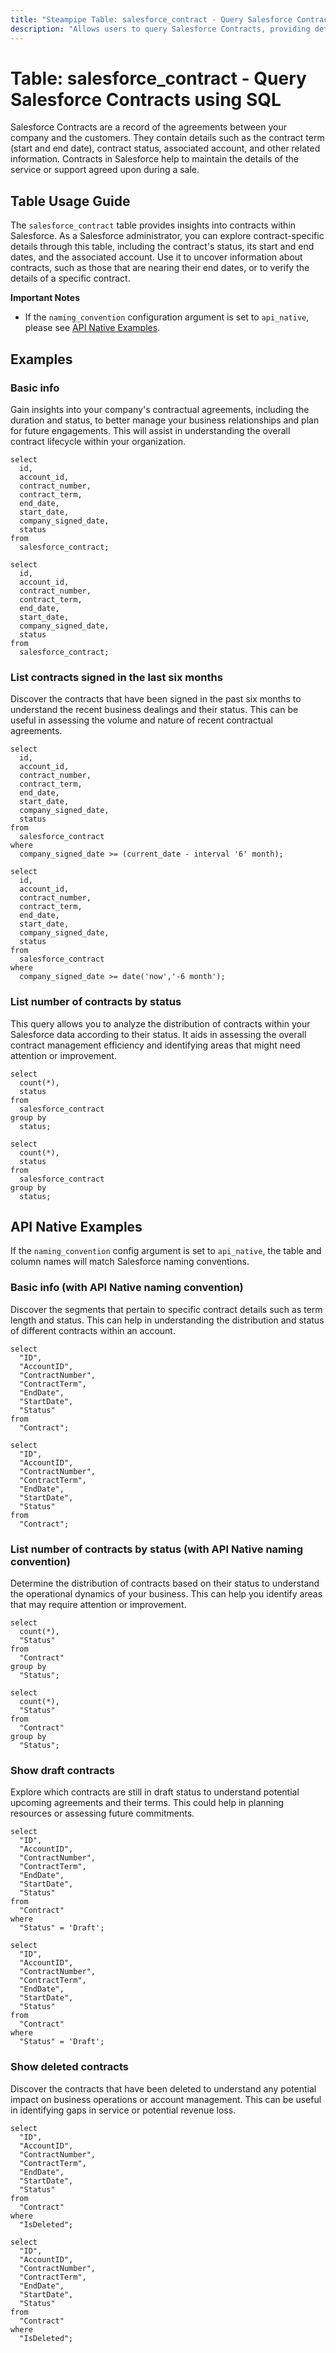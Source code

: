 ```yaml
---
title: "Steampipe Table: salesforce_contract - Query Salesforce Contracts using SQL"
description: "Allows users to query Salesforce Contracts, providing details about contracts, including their status, start and end dates, associated accounts, and other related information."
---
```


# Table: salesforce_contract - Query Salesforce Contracts using SQL

Salesforce Contracts are a record of the agreements between your company and the customers. They contain details such as the contract term (start and end date), contract status, associated account, and other related information. Contracts in Salesforce help to maintain the details of the service or support agreed upon during a sale.

## Table Usage Guide

The `salesforce_contract` table provides insights into contracts within Salesforce. As a Salesforce administrator, you can explore contract-specific details through this table, including the contract's status, its start and end dates, and the associated account. Use it to uncover information about contracts, such as those that are nearing their end dates, or to verify the details of a specific contract.

**Important Notes**
- If the `naming_convention` configuration argument is set to `api_native`, please see [API Native Examples](https://hub.steampipe.io/plugins/turbot/salesforce/tables/salesforce_account#api_native_examples).

## Examples

### Basic info
Gain insights into your company's contractual agreements, including the duration and status, to better manage your business relationships and plan for future engagements. This will assist in understanding the overall contract lifecycle within your organization.

```sql+postgres
select
  id,
  account_id,
  contract_number,
  contract_term,
  end_date,
  start_date,
  company_signed_date,
  status
from
  salesforce_contract;
```

```sql+sqlite
select
  id,
  account_id,
  contract_number,
  contract_term,
  end_date,
  start_date,
  company_signed_date,
  status
from
  salesforce_contract;
```

### List contracts signed in the last six months
Discover the contracts that have been signed in the past six months to understand the recent business dealings and their status. This can be useful in assessing the volume and nature of recent contractual agreements.

```sql+postgres
select
  id,
  account_id,
  contract_number,
  contract_term,
  end_date,
  start_date,
  company_signed_date,
  status
from
  salesforce_contract
where
  company_signed_date >= (current_date - interval '6' month);
```

```sql+sqlite
select
  id,
  account_id,
  contract_number,
  contract_term,
  end_date,
  start_date,
  company_signed_date,
  status
from
  salesforce_contract
where
  company_signed_date >= date('now','-6 month');
```

### List number of contracts by status
This query allows you to analyze the distribution of contracts within your Salesforce data according to their status. It aids in assessing the overall contract management efficiency and identifying areas that might need attention or improvement.

```sql+postgres
select
  count(*),
  status
from
  salesforce_contract
group by
  status;
```

```sql+sqlite
select
  count(*),
  status
from
  salesforce_contract
group by
  status;
```

## API Native Examples

If the `naming_convention` config argument is set to `api_native`, the table and column names will match Salesforce naming conventions.

### Basic info (with API Native naming convention)
Discover the segments that pertain to specific contract details such as term length and status. This can help in understanding the distribution and status of different contracts within an account.

```sql+postgres
select
  "ID",
  "AccountID",
  "ContractNumber",
  "ContractTerm",
  "EndDate",
  "StartDate",
  "Status"
from
  "Contract";
```

```sql+sqlite
select
  "ID",
  "AccountID",
  "ContractNumber",
  "ContractTerm",
  "EndDate",
  "StartDate",
  "Status"
from
  "Contract";
```

### List number of contracts by status (with API Native naming convention)
Determine the distribution of contracts based on their status to understand the operational dynamics of your business. This can help you identify areas that may require attention or improvement.

```sql+postgres
select
  count(*),
  "Status"
from
  "Contract"
group by
  "Status";
```

```sql+sqlite
select
  count(*),
  "Status"
from
  "Contract"
group by
  "Status";
```

### Show draft contracts
Explore which contracts are still in draft status to understand potential upcoming agreements and their terms. This could help in planning resources or assessing future commitments.

```sql+postgres
select
  "ID",
  "AccountID",
  "ContractNumber",
  "ContractTerm",
  "EndDate",
  "StartDate",
  "Status"
from
  "Contract"
where
  "Status" = 'Draft';
```

```sql+sqlite
select
  "ID",
  "AccountID",
  "ContractNumber",
  "ContractTerm",
  "EndDate",
  "StartDate",
  "Status"
from
  "Contract"
where
  "Status" = 'Draft';
```

### Show deleted contracts
Discover the contracts that have been deleted to understand any potential impact on business operations or account management. This can be useful in identifying gaps in service or potential revenue loss.

```sql+postgres
select
  "ID",
  "AccountID",
  "ContractNumber",
  "ContractTerm",
  "EndDate",
  "StartDate",
  "Status"
from
  "Contract"
where
  "IsDeleted";
```

```sql+sqlite
select
  "ID",
  "AccountID",
  "ContractNumber",
  "ContractTerm",
  "EndDate",
  "StartDate",
  "Status"
from
  "Contract"
where
  "IsDeleted";
```